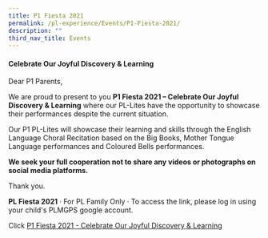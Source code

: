 ```yaml
---
title: P1 Fiesta 2021
permalink: /pl-experience/Events/P1-Fiesta-2021/
description: ""
third_nav_title: Events
---
```

#### **Celebrate Our Joyful Discovery & Learning**


  

Dear P1 Parents,

We are proud to present to you **P1 Fiesta 2021 – Celebrate Our Joyful Discovery & Learning** where our PL-Lites have the opportunity to showcase their performances despite the current situation.

Our P1 PL-Lites will showcase their learning and skills through the English Language Choral Recitation based on the Big Books, Mother Tongue Language performances and Coloured Bells performances.

**We seek your full cooperation not to share any videos or photographs on social media platforms.**

Thank you.

**PL Fiesta 2021** · For PL Family Only · To access the link, please log in using your child's PLMGPS google account.

Click [P1 Fiesta 2021 - Celebrate Our Joyful Discovery & Learning](https://sites.google.com/plmgps.edu.sg/p1-fiesta-2021/classes)